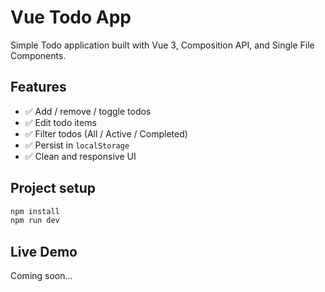 # Vue Todo App

Simple Todo application built with Vue 3, Composition API, and Single File Components.

## Features

- ✅ Add / remove / toggle todos
- ✅ Edit todo items
- ✅ Filter todos (All / Active / Completed)
- ✅ Persist in `localStorage`
- ✅ Clean and responsive UI

## Project setup

```bash
npm install
npm run dev
```

## Live Demo

Coming soon...

